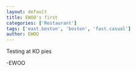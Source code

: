 ```yaml
---
layout: default
title: EWOO's first
categories: ['Restaurant']
tags: ['east.boston', 'boston', 'fast.casual']
author: EWOO
---
```

Testing at KO pies

-EWOO
